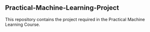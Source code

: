 ## Practical-Machine-Learning-Project
This repository contains the project required in the Practical Machine Learning Course.
